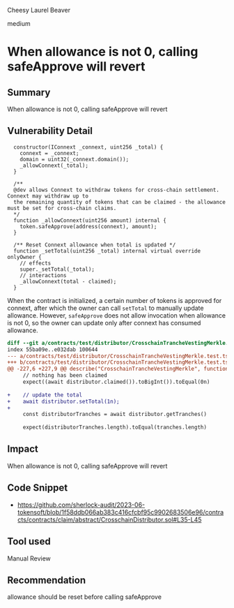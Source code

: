 Cheesy Laurel Beaver

medium

# When allowance is not 0, calling safeApprove will revert

## Summary

When allowance is not 0, calling safeApprove will revert

## Vulnerability Detail

```solidity
  constructor(IConnext _connext, uint256 _total) {
    connext = _connext;
    domain = uint32(_connext.domain());
    _allowConnext(_total);
  }

  /**
  @dev allows Connext to withdraw tokens for cross-chain settlement. Connext may withdraw up to
  the remaining quantity of tokens that can be claimed - the allowance must be set for cross-chain claims.
  */
  function _allowConnext(uint256 amount) internal {
    token.safeApprove(address(connext), amount);
  }

  /** Reset Connext allowance when total is updated */
  function _setTotal(uint256 _total) internal virtual override onlyOwner {
    // effects
    super._setTotal(_total);
    // interactions
    _allowConnext(total - claimed);
  }
```

When the contract is initialized, a certain number of tokens is approved for connext, after which the owner can call `setTotal` to manually update allowance.
However, `safeApprove` does not allow invocation when allowance is not 0, so the owner can update only after connext has consumed allowance.

```diff
diff --git a/contracts/test/distributor/CrosschainTrancheVestingMerkle.test.ts b/contracts/test/distributor/CrosschainTrancheVestingMerkle.test.ts
index 55ba09e..e032dab 100644
--- a/contracts/test/distributor/CrosschainTrancheVestingMerkle.test.ts
+++ b/contracts/test/distributor/CrosschainTrancheVestingMerkle.test.ts
@@ -227,6 +227,9 @@ describe("CrosschainTrancheVestingMerkle", function () {
     // nothing has been claimed
     expect((await distributor.claimed()).toBigInt()).toEqual(0n)
 
+    // update the total
+    await distributor.setTotal(1n);
+
     const distributorTranches = await distributor.getTranches()
 
     expect(distributorTranches.length).toEqual(tranches.length)
```

## Impact

When allowance is not 0, calling safeApprove will revert

## Code Snippet

- https://github.com/sherlock-audit/2023-06-tokensoft/blob/1f58ddb066ab383c416cfcbf95c9902683506e96/contracts/contracts/claim/abstract/CrosschainDistributor.sol#L35-L45

## Tool used

Manual Review

## Recommendation

allowance should be reset before calling safeApprove
